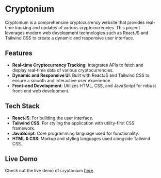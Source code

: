 # Cryptonium

Cryptonium is a comprehensive cryptocurrency website that provides real-time tracking and updates of various cryptocurrencies. This project leverages modern web development technologies such as ReactJS and Tailwind CSS to create a dynamic and responsive user interface.

## Features
- **Real-time Cryptocurrency Tracking**: Integrates APIs to fetch and display real-time data of various cryptocurrencies.
- **Dynamic and Responsive UI**: Built with ReactJS and Tailwind CSS to ensure a smooth and interactive user experience.
- **Front-end Development**: Utilizes HTML, CSS, and JavaScript for robust front-end web development.

## Tech Stack
- **ReactJS**: For building the user interface.
- **Tailwind CSS**: For styling the application with utility-first CSS framework.
- **JavaScript**: Core programming language used for functionality.
- **HTML & CSS**: Markup and styling languages used alongside Tailwind CSS.

## Live Demo
Check out the live demo of cryptonium [here](https://cryptonium-spartans.netlify.app/).
